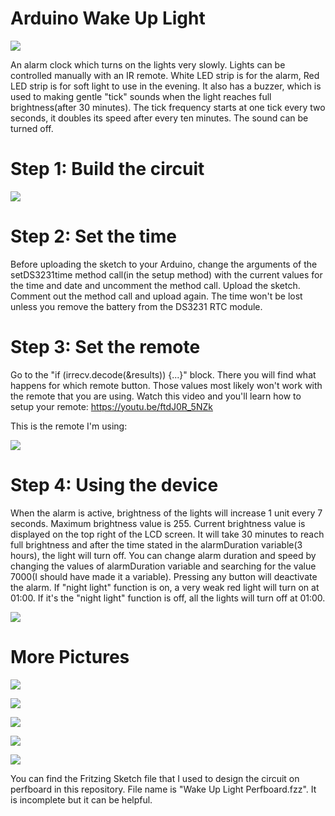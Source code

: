 # Arduino Wake Up Light

![](images/box-outside.jpg)

An alarm clock which turns on the lights very slowly. Lights can be controlled manually with an IR remote. White LED strip is for the alarm, Red LED strip is for soft light to use in the evening. It also has a buzzer, which is used to making gentle "tick" sounds when the light reaches full brightness(after 30 minutes). The tick frequency starts at one tick every two seconds, it doubles its speed after every ten minutes. The sound can be turned off.

# Step 1: Build the circuit

![](images/wiring-diagram-buzzer.png)

# Step 2: Set the time

Before uploading the sketch to your Arduino, change the arguments of the setDS3231time method call(in the setup method) with the current values for the time and date and uncomment the method call. Upload the sketch. Comment out the method call and upload again. The time won't be lost unless you remove the battery from the DS3231 RTC module.

# Step 3: Set the remote

Go to the "if (irrecv.decode(&results)) {...}" block. There you will find what happens for which remote button. Those values most likely won't work with the remote that you are using. Watch this video and you'll learn how to setup your remote: https://youtu.be/ftdJ0R_5NZk

This is the remote I'm using:

![](images/remote-functions.png)

# Step 4: Using the device

When the alarm is active, brightness of the lights will increase 1 unit every 7 seconds. Maximum brightness value is 255. Current brightness value is displayed on the top right of the LCD screen. It will take 30 minutes to reach full brightness and after the time stated in the alarmDuration variable(3 hours), the light will turn off. You can change alarm duration and speed by changing the values of alarmDuration variable and searching for the value 7000(I should have made it a variable). Pressing any button will deactivate the alarm. If "night light" function is on, a very weak red light will turn on at 01:00. If it's the "night light" function is off, all the lights will turn off at 01:00.

![](images/display-items_.png)

# More Pictures

![](images/box-inside.jpg)

![](images/circuit-with-buzzer.jpg)

![](images/leds.jpg)

![](images/perfboard-front.jpg)

![](images/perfboard-back.jpg)

You can find the Fritzing Sketch file that I used to design the circuit on perfboard in this repository. File name is "Wake Up Light Perfboard.fzz". It is incomplete but it can be helpful. 
